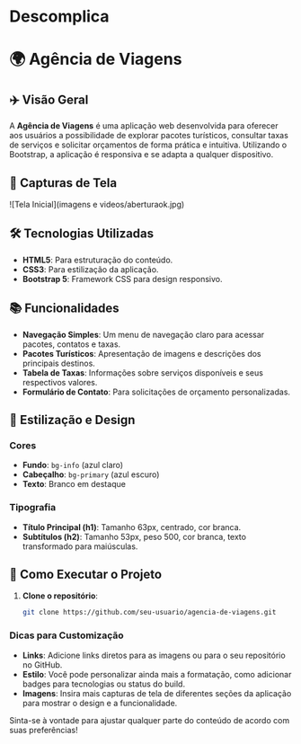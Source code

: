 # Descomplica
# 🌍 Agência de Viagens

## ✈️ Visão Geral
A **Agência de Viagens** é uma aplicação web desenvolvida para oferecer aos usuários a possibilidade de explorar pacotes turísticos, consultar taxas de serviços e solicitar orçamentos de forma prática e intuitiva. Utilizando o Bootstrap, a aplicação é responsiva e se adapta a qualquer dispositivo.

## 📸 Capturas de Tela
![Tela Inicial](imagens e videos/aberturaok.jpg)

## 🛠️ Tecnologias Utilizadas
- **HTML5**: Para estruturação do conteúdo.
- **CSS3**: Para estilização da aplicação.
- **Bootstrap 5**: Framework CSS para design responsivo.


## 📚 Funcionalidades
- **Navegação Simples**: Um menu de navegação claro para acessar pacotes, contatos e taxas.
- **Pacotes Turísticos**: Apresentação de imagens e descrições dos principais destinos.
- **Tabela de Taxas**: Informações sobre serviços disponíveis e seus respectivos valores.
- **Formulário de Contato**: Para solicitações de orçamento personalizadas.

## 🎨 Estilização e Design
### Cores
- **Fundo**: `bg-info` (azul claro)
- **Cabeçalho**: `bg-primary` (azul escuro)
- **Texto**: Branco em destaque

### Tipografia
- **Título Principal (h1)**: Tamanho 63px, centrado, cor branca.
- **Subtítulos (h2)**: Tamanho 53px, peso 500, cor branca, texto transformado para maiúsculas.

## 🚀 Como Executar o Projeto
1. **Clone o repositório**:
   ```bash
   git clone https://github.com/seu-usuario/agencia-de-viagens.git
   
### Dicas para Customização
- **Links**: Adicione links diretos para as imagens ou para o seu repositório no GitHub.
- **Estilo**: Você pode personalizar ainda mais a formatação, como adicionar badges para tecnologias ou status do build.
- **Imagens**: Insira mais capturas de tela de diferentes seções da aplicação para mostrar o design e a funcionalidade.

Sinta-se à vontade para ajustar qualquer parte do conteúdo de acordo com suas preferências!




